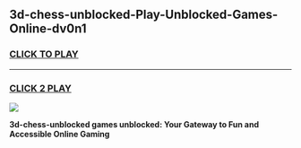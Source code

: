 
## 3d-chess-unblocked-Play-Unblocked-Games-Online-dv0n1
<h3>
<a href="https://premium76.site?title=3d-chess-unblocked&ref=25A">CLICK TO PLAY</a></h3>
<hr>

<h3>
<a href="https://premium76.site?title=3d-chess-unblocked&ref=25A">CLICK 2 PLAY</a>
  
</h3>

<a href="https://premium76.site?title=3d-chess-unblocked&ref=25A"><img src="https://clearcache.store/games.png"></a>


**3d-chess-unblocked games unblocked: Your Gateway to Fun and Accessible Online Gaming**
